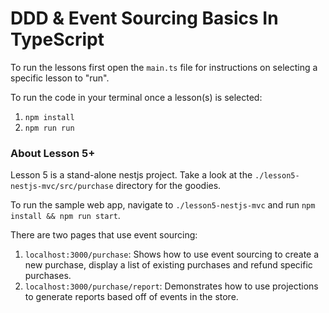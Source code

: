 ﻿# DDD & Event Sourcing Basics In TypeScript

To run the lessons first open the `main.ts` file for instructions on selecting a specific lesson to "run".

To run the code in your terminal once a lesson(s) is selected:

1. `npm install`
2. `npm run run`

### About Lesson 5+

Lesson 5 is a stand-alone nestjs project. Take a look at the `./lesson5-nestjs-mvc/src/purchase` directory for the goodies.

To run the sample web app, navigate to `./lesson5-nestjs-mvc` and run `npm install && npm run start`.

There are two pages that use event sourcing: 

1. `localhost:3000/purchase`: Shows how to use event sourcing to create a new purchase, display a list of existing purchases and refund specific purchases.
2. `localhost:3000/purchase/report`: Demonstrates how to use projections to generate reports based off of events in the store.



